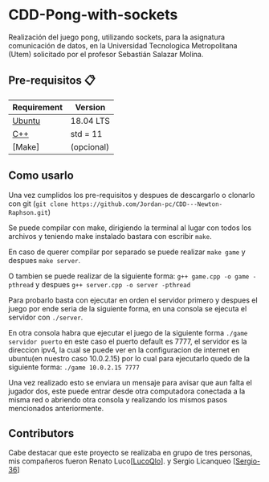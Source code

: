 # CDD-Pong-with-sockets
Realización del juego pong, utilizando sockets, para la asignatura comunicación de datos, en la Universidad Tecnologica Metropolitana (Utem) solicitado por el profesor Sebastián Salazar Molina.

## Pre-requisitos :clipboard:
Requirement  | Version
------------- | -------------
[Ubuntu](https://ubuntu.com/download/desktop)    |  18.04 LTS
[C++](https://isocpp.org/)       |  std = 11 
[Make]       |  (opcional) 

## Como usarlo
Una vez cumplidos los pre-requisitos y despues de descargarlo o clonarlo con git (`git clone https://github.com/Jordan-pc/CDD---Newton-Raphson.git`)

Se puede compilar con make, dirigiendo la terminal al lugar con todos los archivos y teniendo make instalado bastara con escribir `make`.

En caso de querer compilar por separado se puede realizar `make game` y despues `make server`.

O tambien se puede realizar de la siguiente forma: `g++ game.cpp -o game -pthread` y despues `g++ server.cpp -o server -pthread`

Para probarlo basta con ejecutar en orden el servidor primero y despues el juego  por ende seria de la siguiente forma, en una consola se ejecuta el servidor con `./server`.

En otra consola habra que ejecutar el juego de la siguiente forma `./game servidor puerto` en este caso el puerto default es 7777, el servidor es la direccion ipv4, la cual se puede ver en la configuracion de internet en ubuntu(en nuestro caso 10.0.2.15) por lo cual para ejecutarlo quedo de la siguiente forma: `./game 10.0.2.15 7777`

Una vez realizado esto se enviara un mensaje para avisar que aun falta el jugador dos, este puede entrar desde otra computadora conectada a la misma red o abriendo otra consola y realizando los mismos pasos mencionados anteriormente.

## Contributors
Cabe destacar que este proyecto se realizaba en grupo de tres personas, mis compañeros fueron Renato Luco[[LucoQlo](https://github.com/LucoQlo)]. y Sergio Licanqueo [[Sergio-36](https://github.com/sergio-36)]